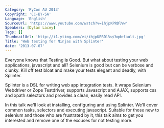 ```yaml
---
Category: 'PyCon AU 2013'
Copyright: 'CC-BY-SA'
Language: 'English'
SourceUrl: 'https://www.youtube.com/watch?v=ihjpKPRDlVw'
Speakers: [Dylan Lacey]
Tags: []
ThumbnailUrl: 'http://i1.ytimg.com/vi/ihjpKPRDlVw/hqdefault.jpg'
Title: 'Web testing for Ninjas with Splinter'
date: '2013-07-07'
---
```

Everyone knows that Testing is Good.  But what about testing your web applications, javascript and all?  Selenium is good but can be verbose and clunky.  Kill off test bloat and make your tests elegant and deadly, with Splinter.

Splinter is a DSL for writing web app integration tests.  It wraps Selenium Webdriver or Zope Testdriver, supports Javascript and AJAX, supports css and xpath selectors and provides a clean, easily read API.

In this talk we'll look at installing, configuring and using Splinter.  We'll cover common tasks, selectors and executing javascript.  Suitable for those new to selenium and those who are frustrated by it, this talk aims to get you interested and remove one of the excuses for not testing more.